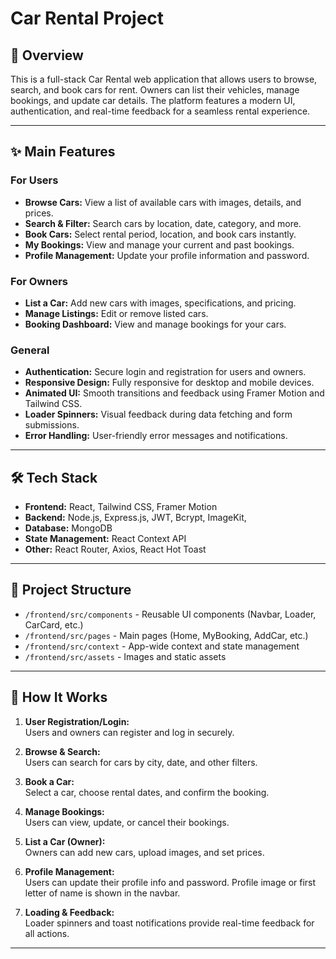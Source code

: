 # Car Rental Project

## 🚗 Overview

This is a full-stack Car Rental web application that allows users to browse, search, and book cars for rent. Owners can list their vehicles, manage bookings, and update car details. The platform features a modern UI, authentication, and real-time feedback for a seamless rental experience.

---

## ✨ Main Features

### For Users
- **Browse Cars:** View a list of available cars with images, details, and prices.
- **Search & Filter:** Search cars by location, date, category, and more.
- **Book Cars:** Select rental period, location, and book cars instantly.
- **My Bookings:** View and manage your current and past bookings.
- **Profile Management:** Update your profile information and password.

### For Owners
- **List a Car:** Add new cars with images, specifications, and pricing.
- **Manage Listings:** Edit or remove listed cars.
- **Booking Dashboard:** View and manage bookings for your cars.

### General
- **Authentication:** Secure login and registration for users and owners.
- **Responsive Design:** Fully responsive for desktop and mobile devices.
- **Animated UI:** Smooth transitions and feedback using Framer Motion and Tailwind CSS.
- **Loader Spinners:** Visual feedback during data fetching and form submissions.
- **Error Handling:** User-friendly error messages and notifications.

---

## 🛠️ Tech Stack

- **Frontend:** React, Tailwind CSS, Framer Motion
- **Backend:** Node.js, Express.js, JWT, Bcrypt, ImageKit, 
- **Database:** MongoDB 
- **State Management:** React Context API
- **Other:** React Router, Axios, React Hot Toast

---

## 📁 Project Structure

- `/frontend/src/components` - Reusable UI components (Navbar, Loader, CarCard, etc.)
- `/frontend/src/pages` - Main pages (Home, MyBooking, AddCar, etc.)
- `/frontend/src/context` - App-wide context and state management
- `/frontend/src/assets` - Images and static assets

---

## 🚀 How It Works

1. **User Registration/Login:**  
   Users and owners can register and log in securely.

2. **Browse & Search:**  
   Users can search for cars by city, date, and other filters.

3. **Book a Car:**  
   Select a car, choose rental dates, and confirm the booking.

4. **Manage Bookings:**  
   Users can view, update, or cancel their bookings.

5. **List a Car (Owner):**  
   Owners can add new cars, upload images, and set prices.

6. **Profile Management:**  
   Users can update their profile info and password. Profile image or first letter of name is shown in the navbar.

7. **Loading & Feedback:**  
   Loader spinners and toast notifications provide real-time feedback for all actions.

---


